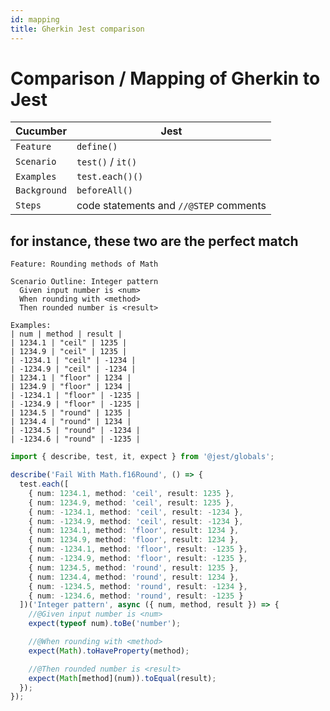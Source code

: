```yaml
---
id: mapping
title: Gherkin Jest comparison
---
```


# Comparison / Mapping of Gherkin to Jest

| Cucumber | Jest |
| --- | --- |
| `Feature` | `define()` |
| `Scenario` | `test()` / `it()` |
| `Examples` | `test.each()()` |
| `Background` | `beforeAll()` |
| `Steps` | code statements and `//@STEP` comments |

## for instance, these two are the perfect match
```Gherkin
Feature: Rounding methods of Math

Scenario Outline: Integer pattern
  Given input number is <num>
  When rounding with <method>
  Then rounded number is <result>

Examples:
| num | method | result |
| 1234.1 | "ceil" | 1235 |
| 1234.9 | "ceil" | 1235 |
| -1234.1 | "ceil" | -1234 |
| -1234.9 | "ceil" | -1234 |
| 1234.1 | "floor" | 1234 |
| 1234.9 | "floor" | 1234 |
| -1234.1 | "floor" | -1235 |
| -1234.9 | "floor" | -1235 |
| 1234.5 | "round" | 1235 |
| 1234.4 | "round" | 1234 |
| -1234.5 | "round" | -1234 |
| -1234.6 | "round" | -1235 |
```

```ts
import { describe, test, it, expect } from '@jest/globals';

describe('Fail With Math.f16Round', () => {
  test.each([
    { num: 1234.1, method: 'ceil', result: 1235 },
    { num: 1234.9, method: 'ceil', result: 1235 },
    { num: -1234.1, method: 'ceil', result: -1234 },
    { num: -1234.9, method: 'ceil', result: -1234 },
    { num: 1234.1, method: 'floor', result: 1234 },
    { num: 1234.9, method: 'floor', result: 1234 },
    { num: -1234.1, method: 'floor', result: -1235 },
    { num: -1234.9, method: 'floor', result: -1235 },
    { num: 1234.5, method: 'round', result: 1235 },
    { num: 1234.4, method: 'round', result: 1234 },
    { num: -1234.5, method: 'round', result: -1234 },
    { num: -1234.6, method: 'round', result: -1235 }
  ])('Integer pattern', async ({ num, method, result }) => {
    //@Given input number is <num>
    expect(typeof num).toBe('number');

    //@When rounding with <method>
    expect(Math).toHaveProperty(method);

    //@Then rounded number is <result>
    expect(Math[method](num)).toEqual(result);
  });
});


```